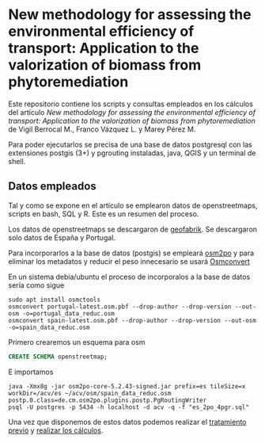 # New methodology for assessing the environmental efficiency of transport: Application to the valorization of biomass from phytoremediation

Este repositorio contiene los scripts y consultas empleados en los cálculos del artículo *New methodology for assessing the environmental efficiency of transport: Application to the valorization of biomass from phytoremediation* de Vigil Berrocal M., Franco Vázquez L. y Marey Pérez M.

Para poder ejecutarlos se precisa de una base de datos postgresql con las extensiones postgis (3+) y pgrouting instaladas, java, QGIS y un terminal de shell. 

## Datos empleados

Tal y como se expone en el artículo se emplearon datos de openstreetmaps, scripts en bash, SQL y R. Este es un resumen del proceso. 

Los datos de openstreetmaps se descargaron de [geofabrik](https://download.geofabrik.de/europe.html). Se descargaron solo datos de España y Portugal.

Para incorporarlos a la base de datos (postgis) se empleará [osm2po](https://osm2po.de/) y para eliminar los metadatos y reducir el peso innecesario se usará [Osmconvert](https://wiki.openstreetmap.org/wiki/Osmconvert)

En un sistema debia/ubuntu el proceso de incorporalos a la base de datos sería como sigue

```shell
sudo apt install osmctools
osmconvert portugal-latest.osm.pbf --drop-author --drop-version --out-osm -o=portugal_data_reduc.osm
osmconvert spain-latest.osm.pbf --drop-author --drop-version --out-osm -o=spain_data_reduc.osm
```

Primero crearemos un esquema para osm

```sql
CREATE SCHEMA openstreetmap;
```

E importamos

```shell
java -Xmx8g -jar osm2po-core-5.2.43-signed.jar prefix=es tileSize=x workDir=/acv/es ~/acv/osm/spain_data_reduc.osm postp.0.class=de.cm.osm2po.plugins.postp.PgRoutingWriter
psql -U postgres -p 5434 -h localhost -d acv -q -f "es_2po_4pgr.sql"
```

Una vez que disponemos de estos datos podemos realizar el [tratamiento previo](tratamiento_previo.md) y [realizar los cálculos](calculos.md).
